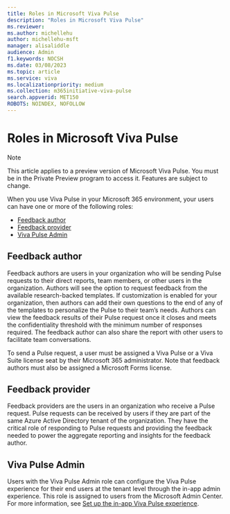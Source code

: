 ```yaml
---
title: Roles in Microsoft Viva Pulse
description: "Roles in Microsoft Viva Pulse"
ms.reviewer: 
ms.author: michellehu
author: michellehu-msft
manager: alisaliddle
audience: Admin
f1.keywords: NOCSH
ms.date: 03/08/2023
ms.topic: article
ms.service: viva
ms.localizationpriority: medium
ms.collection: m365initiative-viva-pulse  
search.appverid: MET150
ROBOTS: NOINDEX, NOFOLLOW
---
```


# Roles in Microsoft Viva Pulse

> [!NOTE]
> This article applies to a preview version of Microsoft Viva Pulse. You must be in the Private Preview program to access it. Features are subject to change.

When you use Viva Pulse in your Microsoft 365 environment, your users can have one or more of the following roles:  
* [Feedback author](#feedback-author)
* [Feedback provider](#feedback-provider)
* [Viva Pulse Admin](#viva-pulse-admin)

## Feedback author

Feedback authors are users in your organization who will be sending Pulse requests to their direct reports, team members, or other users in the organization. Authors will see the option to request feedback from the available research-backed templates. If customization is enabled for your organization, then authors can add their own questions to the end of any of the templates to personalize the Pulse to their team’s needs. Authors can view the feedback results of their Pulse request   once it closes and meets the confidentiality threshold with the minimum number of responses required. The feedback author can also share the report with other users to facilitate team conversations.

To send a Pulse request, a user must be assigned a Viva Pulse or a Viva Suite license seat by their Microsoft 365 administrator. Note that feedback authors must also be assigned a Microsoft Forms license.

## Feedback provider

Feedback providers are the users in an organization who receive a Pulse request. Pulse requests can be received by users if they are part of the same Azure Active Directory tenant of the organization. They have the critical role of responding to Pulse requests and providing the feedback needed to power the aggregate reporting and insights for the feedback author.

## Viva Pulse Admin

Users with the Viva Pulse Admin role can configure the Viva Pulse experience for their end users at the tenant level through the in-app admin experience. This role is assigned to users from the Microsoft Admin Center. For more information, see [Set up the in-app Viva Pulse experience](../setup-admin-access/set-up-in-app-pulse-experience.md).
